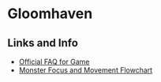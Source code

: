 # Gloomhaven

## Links and Info

- [Official FAQ for Game](https://boardgamegeek.com/thread/1897763/official-faq-game-revs-1-and-2-no-rules-questions)
- [Monster Focus and Movement Flowchart](https://boardgamegeek.com/thread/1745116/monster-focus-and-movement-flowchart)
